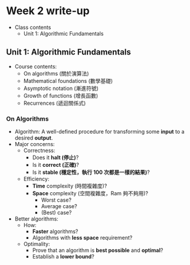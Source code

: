 # Week 2 write-up
- Class contents
    - Unit 1: Algorithmic Fundamentals

## Unit 1: Algorithmic Fundamentals
- Course contents:
    - On algorithms (關於演算法)
    - Mathematical foundations (數學基礎) 
    - Asymptotic notation (漸進符號)
    - Growth of functions (增長函數)
    - Recurrences (遞迴關係式)

### On Algorithms
- Algorithm: A well-defined procedure for transforming some **input** to a desired **output**.
- Major concerns:
    - Correctness:
        - Does it **halt (停止)**? 
        - Is it **correct (正確)**? 
        - Is it **stable (穩定性，執行 100 次都是一樣的結果)**? 
    - Efficiency:
        - **Time** complexity (時間複雜度)? 
        - **Space** complexity (空間複雜度，Ram 夠不夠用)? 
            - Worst case?
            - Average case?
            - (Best) case?
- Better algorithms:
    - How:
        - **Faster** algorithms?
        - Algorithms with **less space** requirement?
    - Optimality:
        - Prove that an algorithm is **best possible** and **optimal**?
        - Establish a **lower bound**?